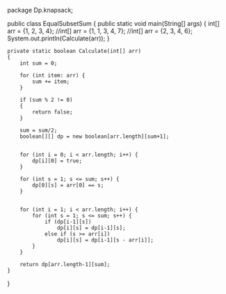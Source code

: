 package Dp.knapsack;

public class EqualSubsetSum {
    public static void main(String[] args) {
        int[] arr = {1, 2, 3, 4};
        //int[] arr = {1, 1, 3, 4, 7};
        //int[] arr = {2, 3, 4, 6};
        System.out.println(Calculate(arr));
    }

    private static boolean Calculate(int[] arr)
    {
        int sum = 0;

        for (int item: arr) {
            sum += item;
        }

        if (sum % 2 != 0)
        {
            return false;
        }

        sum = sum/2;
        boolean[][] dp = new boolean[arr.length][sum+1];


        for (int i = 0; i < arr.length; i++) {
            dp[i][0] = true;
        }

        for (int s = 1; s <= sum; s++) {
            dp[0][s] = arr[0] == s;
        }


        for (int i = 1; i < arr.length; i++) {
            for (int s = 1; s <= sum; s++) {
                if (dp[i-1][s])
                    dp[i][s] = dp[i-1][s];
                else if (s >= arr[i])
                    dp[i][s] = dp[i-1][s - arr[i]];
            }
        }

        return dp[arr.length-1][sum];
    }
}
